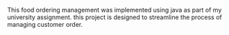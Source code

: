 This food ordering management was implemented using java as part of my university assignment. this project is designed to streamline the process of managing customer order.
